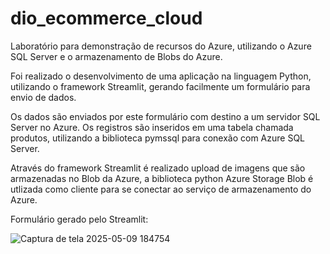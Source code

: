 # dio_ecommerce_cloud
Laboratório para demonstração de recursos do Azure, utilizando o Azure SQL Server e o armazenamento de Blobs do Azure.

Foi realizado o desenvolvimento de uma aplicação na linguagem Python, utilizando o framework Streamlit, gerando facilmente um formulário para envio de dados.

Os dados são enviados por este formulário com destino a um servidor SQL Server no Azure. Os registros são inseridos em uma tabela chamada produtos, utilizando a biblioteca pymssql para conexão com  Azure SQL Server.

Através do framework Streamlit é realizado upload de imagens que são armazenadas no Blob da Azure, a biblioteca python Azure Storage Blob é utlizada como cliente para se conectar ao serviço de armazenamento do Azure.

Formulário gerado pelo Streamlit:

![Captura de tela 2025-05-09 184754](https://github.com/user-attachments/assets/4e703903-71a3-4c27-ac4c-41505ce541ef)


